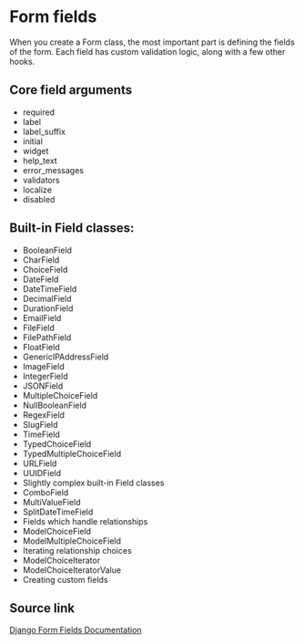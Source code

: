 # Form fields

When you create a Form class, the most important part is defining the fields of the form. Each field has custom validation logic, along with a few other hooks.


## Core field arguments

- required
- label
- label_suffix
- initial
- widget
- help_text
- error_messages
- validators
- localize
- disabled


## Built-in Field classes:

- BooleanField
- CharField
- ChoiceField
- DateField
- DateTimeField
- DecimalField
- DurationField
- EmailField
- FileField
- FilePathField
- FloatField
- GenericIPAddressField
- ImageField
- IntegerField
- JSONField
- MultipleChoiceField
- NullBooleanField
- RegexField
- SlugField
- TimeField
- TypedChoiceField
- TypedMultipleChoiceField
- URLField
- UUIDField
- Slightly complex built-in Field classes
- ComboField
- MultiValueField
- SplitDateTimeField
- Fields which handle relationships
- ModelChoiceField
- ModelMultipleChoiceField
- Iterating relationship choices
- ModelChoiceIterator
- ModelChoiceIteratorValue
- Creating custom fields


## Source link
[Django Form Fields Documentation](https://docs.djangoproject.com/en/4.2/ref/forms/fields/)